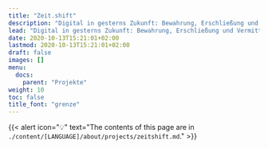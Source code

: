 ```yaml
---
title: "Zeit.shift"
description: "Digital in gesterns Zukunft: Bewahrung, Erschließung und Vermittlung des kulturellen Texterbes Gesamttirols"
lead: "Digital in gesterns Zukunft: Bewahrung, Erschließung und Vermittlung des kulturellen Texterbes Gesamttirols"
date: 2020-10-13T15:21:01+02:00
lastmod: 2020-10-13T15:21:01+02:00
draft: false
images: []
menu:
  docs:
    parent: "Projekte"
weight: 10
toc: false
title_font: "grenze"
---
```


{{< alert icon="💡" text="The contents of this page are in `./content/[LANGUAGE]/about/projects/zeitshift.md`." >}}
